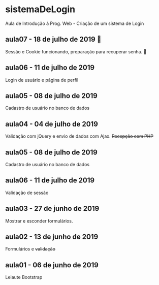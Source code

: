 # sistemaDeLogin
Aula de Introdução à Prog. Web - Criação de um sistema de Login

## aula07 - 18 de julho de 2019 :bat:
Sessão e Cookie funcionando, preparação para 
recuperar senha. :cookie:

## aula06 - 11 de julho de 2019
Login de usuário e página de perfil

## aula05 - 08 de julho de 2019
Cadastro de usuário no banco de dados

## aula04 - 04 de julho de 2019
Validação com jQuery e envio de 
dados com Ajax. ~~Recepção com PHP~~

## aula05 - 08 de julho de 2019
Cadastro de usuário no banco de dados

## aula06 - 11 de julho de 2019
Validação de sessão 
## aula03 - 27 de junho de 2019
Mostrar e esconder formulários.

## aula02 - 13 de junho de 2019
Formulários e ~~validação~~

## aula01 - 06 de junho de 2019
Leiaute Bootstrap
